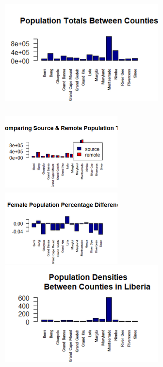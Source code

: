 <img src="lab_1_total_pop_plot.png" style="zoom:150%;" />

​                           

<img src="lab_1_comparing_pop_plot.png"  />

![](lab_1_female_pop_per_diff_plot.png)
<img src="lab_1_density_plot.png" style="zoom:150%;" />